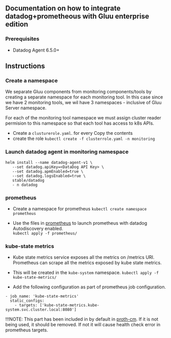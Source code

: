 ## Documentation on how to integrate datadog+prometheous with Gluu enterprise edition

### Prerequisites

- Datadog Agent 6.5.0+

## Instructions

### Create a namespace

We separate Gluu components from monitoring components/tools by creating a separate namespace for each monitoring tool. In this case since we have 2 monitoring tools, we wil have 3 namespaces - inclusive of Gluu Server namespace.   

For each of the monitoring tool namespace we must assign cluster reader permision to this namespace so that each tool has access to k8s APIs.

- Create a `clusturerole.yaml`. for every  Copy the contents 
- create the role `kubectl create -f clusterrole.yaml -n monitoring`

### Launch datadog agent in monitoring namespace
```
helm install --name datadog-agent-v1 \
   --set datadog.apiKey=<DataDog API Key> \
   --set datadog.apmEnabled=true \
   --set datadog.logsEnabled=true \
   stable/datadog
   - n datadog
```

### prometheus
- Create a namespace for prometheus
`kubectl create namespace prometheus`

- Use the files in [prometheus](/prometheus) to launch prometheus with datadog Autodiscovery enabled.   
`kubectl apply -f prometheus/ ` 

### kube-state metrics
- Kube state metrics service exposes all the metrics on /metrics URI. Prometheus can scrape all the metrics exposed by kube state metrics. 
- This will be created in the `kube-system` namespace.
`kubectl apply -f kube-state-metrics/`

- Add the following configuration as part of prometheus job configuration.
```
- job_name: 'kube-state-metrics'
  static_configs:
    - targets: ['kube-state-metrics.kube-system.svc.cluster.local:8080']
```

!!!NOTE: This part has been included in by default in [proth-cm](/prometheus/proth-cm.yaml). If it is not being used, it should be removed. If not it will cause health check error in prometheus targets.
